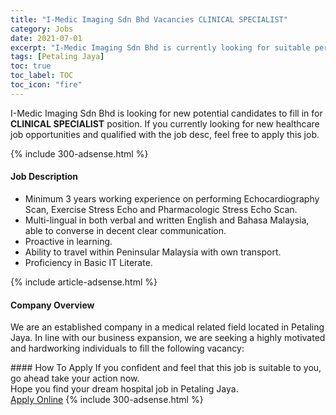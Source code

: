 ```yaml
---
title: "I-Medic Imaging Sdn Bhd Vacancies CLINICAL SPECIALIST" 
category: Jobs 
date: 2021-07-01 
excerpt: "I-Medic Imaging Sdn Bhd is currently looking for suitable person to fill in the CLINICAL SPECIALIST which positioned at Petaling Jaya" 
tags: [Petaling Jaya] 
toc: true 
toc_label: TOC 
toc_icon: "fire" 
--- 
```


<p>I-Medic Imaging Sdn Bhd is looking for new potential candidates to fill in for <b>CLINICAL SPECIALIST</b> position. If you currently looking for new healthcare job opportunities and qualified with the job desc, feel free to apply this job.
</p>{% include 300-adsense.html %} 
<div><div><h4>Job Description</h4></div><div><div><span><div><ul><li><span>Minimum 3 years working experience on performing Echocardiography Scan, Exercise Stress Echo and Pharmacologic&#160;Stress Echo Scan.</span></li><li><span>Multi-lingual in both verbal and written English and Bahasa Malaysia, able to converse in decent clear communication.</span></li><li><span>Proactive in learning.</span></li><li><span>Ability to travel within Peninsular Malaysia with own transport.</span></li><li><span>Proficiency in Basic IT Literate.</span></li></ul></div></span></div></div></div> 
{% include article-adsense.html %} 
<div><div><h4>Company Overview</h4></div><div><div><span><div><p>We are an established company in a medical related field located in Petaling Jaya. In line with our business expansion, we are seeking a highly motivated and hardworking individuals to fill the following vacancy:</p></div></span></div></div></div> 
#### How To Apply 
If you confident and feel that this job is suitable to you, go ahead take your action now. <br/> 
Hope you find your dream hospital job in Petaling Jaya. <br/> 
<a href="https://www.jobstreet.com.my/en/job/clinical-specialist-4604288?jobId=jobstreet-my-job-4604288" class="btn btn--warning" target="_blank" rel="nofollow noopenner">Apply Online</a> 
{% include 300-adsense.html %} 